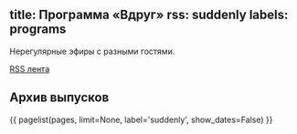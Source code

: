 title: Программа «Вдруг»
rss: suddenly
labels: programs
---
Нерегулярные эфиры с разными гостями.

[RSS лента](http://www.tmradio.net/programs/suddenly/index.xml)

## Архив выпусков

{{ pagelist(pages, limit=None, label='suddenly', show_dates=False) }}
